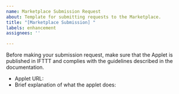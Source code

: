 ```yaml
---
name: Marketplace Submission Request
about: Template for submitting requests to the Marketplace.
title: "[Marketplace Submission] "
labels: enhancement
assignees: ''

---
```


Before making your submission request, make sure that the Applet is published in IFTTT and complies with the guidelines described in the documentation.

 - Applet URL: 
 - Brief explanation of what the applet does:
